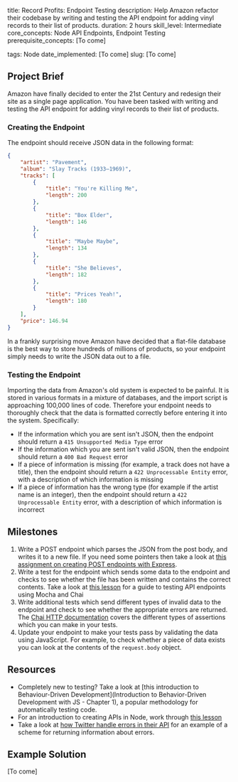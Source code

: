 
title:                  Record Profits: Endpoint Testing
description:            Help Amazon refactor their codebase by writing and testing the API endpoint for adding vinyl records to their list of products.
duration:               2 hours
skill_level:            Intermediate
core_concepts:          Node API Endpoints, Endpoint Testing
prerequisite_concepts:  [To come]

tags:                   Node
date_implemented:       [To come]
slug:                   [To come]

## Project Brief

Amazon have finally decided to enter the 21st Century and redesign their site as a single page application.  You have been tasked with writing and testing the API endpoint for adding vinyl records to their list of products.

### Creating the Endpoint

The endpoint should receive JSON data in the following format:

```json
{
    "artist": "Pavement",
    "album": "Slay Tracks (1933–1969)",
    "tracks": [
        {
            "title": "You're Killing Me",
            "length": 200
        },
        {
            "title": "Box Elder",
            "length": 146
        },
        {
            "title": "Maybe Maybe",
            "length": 134
        },
        {
            "title": "She Believes",
            "length": 182
        },
        {
            "title": "Prices Yeah!",
            "length": 180
        }
    ],
    "price": 146.94
}
```

In a frankly surprising move Amazon have decided that a flat-file database is the best way to store hundreds of millions of products, so your endpoint simply needs to write the JSON data out to a file.


### Testing the Endpoint

Importing the data from Amazon's old system is expected to be painful.  It is stored in various formats in a mixture of databases, and the import script is approaching 100,000 lines of code.  Therefore your endpoint needs to thoroughly check that the data is formatted correctly before entering it into the system.  Specifically:

* If the information which you are sent isn't JSON, then the endpoint should return a `415 Unsupported Media Type` error
* If the information which you are sent isn't valid JSON, then the endpoint should return a `400 Bad Request` error
* If a piece of information is missing (for example, a track does not have a title), then the endpoint should return a `422 Unprocessable Entity` error, with a description of which information is missing
* If a piece of information has the wrong type (for example if the artist name is an integer), then the endpoint should return a `422 Unprocessable Entity` error, with a description of which information is incorrect

## Milestones

1. Write a POST endpoint which parses the JSON from the post body, and writes it to a new file.  If you need some pointers then take a look at [this assignment on creating POST endpoints with Express](https://courses.thinkful.com/node-001v4/assignment/2.2.3).
2. Write a test for the endpoint which sends some data to the endpoint and checks to see whether the file has been written and contains the correct contents.  Take a look at [this lesson](https://courses.thinkful.com/node-001v4/lesson/2.3) for a guide to testing API endpoints using Mocha and Chai
3. Write additional tests which send different types of invalid data to the endpoint and check to see whether the appropriate errors are returned.  The [Chai HTTP documentation](http://chaijs.com/plugins/chai-http) covers the different types of assertions which you can make in your tests.
4. Update your endpoint to make your tests pass by validating the data using JavaScript.  For example, to check whether a piece of data exists you can look at the contents of the `request.body` object.

## Resources

* Completely new to testing?  Take a look at [this introduction to Behaviour-Driven Development](Introduction to Behavior-Driven Development with JS - Chapter 1), a popular methodology for automatically testing code.
* For an introduction to creating APIs in Node, work through [this lesson](https://courses.thinkful.com/node-001v4/lesson/2.2)
* Take a look at [how Twitter handle errors in their API](https://dev.twitter.com/overview/api/response-codes) for an example of a scheme for returning information about errors.

## Example Solution

[To come]